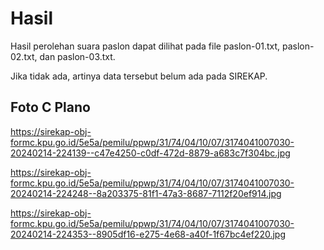 # Hasil

Hasil perolehan suara paslon dapat dilihat pada file paslon-01.txt, paslon-02.txt, dan paslon-03.txt.

Jika tidak ada, artinya data tersebut belum ada pada SIREKAP.

## Foto C Plano

https://sirekap-obj-formc.kpu.go.id/5e5a/pemilu/ppwp/31/74/04/10/07/3174041007030-20240214-224139--c47e4250-c0df-472d-8879-a683c7f304bc.jpg

https://sirekap-obj-formc.kpu.go.id/5e5a/pemilu/ppwp/31/74/04/10/07/3174041007030-20240214-224248--8a203375-81f1-47a3-8687-7112f20ef914.jpg

https://sirekap-obj-formc.kpu.go.id/5e5a/pemilu/ppwp/31/74/04/10/07/3174041007030-20240214-224353--8905df16-e275-4e68-a40f-1f67bc4ef220.jpg
